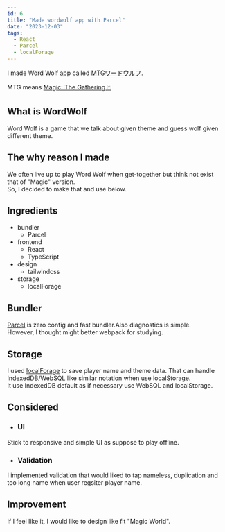 ```yaml
---
id: 6
title: "Made wordwolf app with Parcel"
date: "2023-12-03"
tags:
  - React
  - Parcel
  - localForage
---
```


I made Word Wolf app called [MTGワードウルフ](https://wordwolf-mtg.vercel.app/).
  
MTG means [Magic: The Gathering :black_joker:](https://mtg-jp.com/)

## What is WordWolf  

Word Wolf is a game that we talk about given theme and guess wolf given different theme.

## The why reason I made

We often live up to play Word Wolf when get-together but think not exist that of "Magic" version.  
So, I decided to make that and use below.

## Ingredients

- bundler
  - Parcel
- frontend
  - React
  - TypeScript
- design
  - tailwindcss
- storage
  - localForage

## Bundler  
  
[Parcel](https://parceljs.org/) is zero config and fast bundler.Also diagnostics is simple.  
However, I thought might better webpack for studying.
  
## Storage

I used [localForage](https://localforage.github.io/localForage/) to save player name and theme data.
That can handle IndexedDB/WebSQL like similar notation when use localStorage.  
It use IndexedDB default as if necessary use WebSQL and localStorage.

## Considered  

- ### UI
  
Stick to responsive and simple UI as suppose to play offline.

- ### Validation
  
I implemented validation that would liked to tap nameless, duplication and too long name when user regsiter player name.

## Improvement   
  
If I feel like it, I would like to design like fit "Magic World".
